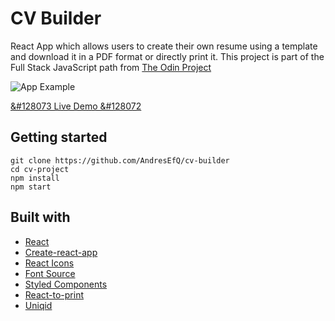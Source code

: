 # CV Builder

React App which allows users to create their own resume using a template and download it in a PDF format or directly print it. This project is part of the Full Stack JavaScript path from [The Odin Project](https://www.theodinproject.com/paths/full-stack-javascript) 

![App Example](https://github.com/AndresEfQ/cv-builder/tree/main/src/images/CV-Builder-Example)

 [&#128073 Live Demo &#128072](https://andresefq.github.io/cv-builder/)

## Getting started

```
git clone https://github.com/AndresEfQ/cv-builder
cd cv-project
npm install
npm start
```

## Built with

- [React](https://reactjs.org/)
- [Create-react-app](https://create-react-app.dev/)
- [React Icons](https://www.npmjs.com/package/react-icons)
- [Font Source](https://fontsource.org/docs/introduction)
- [Styled Components](https://styled-components.com/)
- [React-to-print](https://www.npmjs.com/package/react-to-print)
- [Uniqid](https://www.npmjs.com/package/uniqid)